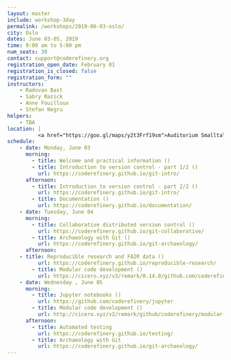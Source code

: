 ```yaml
---
layout: master
include: workshop-3day
permalink: /workshops/2019-06-03-oslo/
city: Oslo
dates: June 03-05, 2019
time: 9:00 am to 5:00 pm
num_seats: 30
contact: support@coderefinery.org
registration_open_date: February 01
registration_is_closed: false
registration_form: ""
instructors:
    - Radovan Bast
    - Sabry Razick
    - Anne Fouilloux
    - Stefan Negru
helpers:
    - TBA
location: |
          <a href="https://goo.gl/maps/y2t3Frf19sm">Auditorium Smalltalk</a>,  Ole-Johan Dahls hus.
schedule:
    - date: Monday, June 03
      morning:
        - title: Welcome and practical information ()
        - title: Introduction to version control - part 1/2 ()
          url: https://coderefinery.github.io/git-intro/
      afternoon:
        - title: Introduction to version control - part 2/2 ()
          url: https://coderefinery.github.io/git-intro/
        - title: Documentation ()
          url: https://coderefinery.github.io/documentation/
    - date: Tuesday, June 04
      morning:
        - title: Collaborative distributed version control ()
          url: https://coderefinery.github.io/git-collaborative/
        - title: Archaeology with Git ()
          url: https://coderefinery.github.io/git-archaeology/
      afternoon:
	- title: Reproducible research and FAIR data ()
          url: https://coderefinery.github.io/reproducible-research/
      	- title: Modular code development ()
          url: https://cicero.xyz/v3/remark/0.14.0/github.com/coderefinery/modular-code-development/master/talk.md
    - date: Wednesday , June 05
      morning:
        - title: Jupyter notebooks ()
          url: https://github.com/coderefinery/jupyter
        - title: Modular code development ()
          url: http://cicero.xyz/v2/remark/github/coderefinery/modular-code-development/master/talk.md/
      afternoon:
        - title: Automated testing 
          url: https://coderefinery.github.io/testing/
        - title: Archaeology with Git
          url: https://coderefinery.github.io/git-archaeology/
---
```

